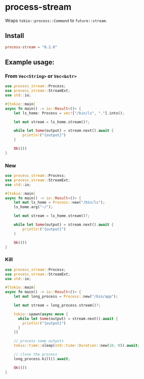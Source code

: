 # process-stream

Wraps `tokio::process::Command` to `future::stream`.

## Install

```toml 
process-stream = "0.2.0"
```

## Example usage:

### From `Vec<String>` or `Vec<&str>`

```rust
use process_stream::Process;
use process_stream::StreamExt;
use std::io;

#[tokio::main]
async fn main() -> io::Result<()> {
    let ls_home: Process = vec!["/bin/ls", "."].into();

    let mut stream = ls_home.stream()?;

    while let Some(output) = stream.next().await {
        println!("{output}")
    }

    Ok(())
}
```

### New

```rust
use process_stream::Process;
use process_stream::StreamExt;
use std::io;

#[tokio::main]
async fn main() -> io::Result<()> {
    let mut ls_home = Process::new("/bin/ls");
    ls_home.arg("~/");

    let mut stream = ls_home.stream()?;

    while let Some(output) = stream.next().await {
        println!("{output}")
    }

    Ok(())
}
```

### Kill 

```rust
use process_stream::Process;
use process_stream::StreamExt;
use std::io;

#[tokio::main]
async fn main() -> io::Result<()> {
    let mut long_process = Process::new("/bin/app");

    let mut stream = long_process.stream()?;

    tokio::spawn(async move {
      while let Some(output) = stream.next().await {
        println!("{output}")
      }
    })

    // process some outputs
    tokio::time::sleep(std::time::Duration::new(10, 0)).await;

    // close the process
    long_process.kill().await;

    Ok(())
}
```
